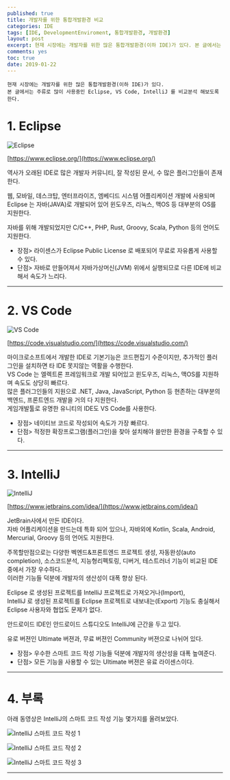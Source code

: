 ```yaml
---
published: true
title: 개발자를 위한 통합개발환경 비교
categories: IDE
tags: [IDE, DevelopmentEnviroment, 통합개발환경, 개발환경]
layout: post
excerpt: 현재 시장에는 개발자를 위한 많은 통합개발환경(이하 IDE)가 있다. 본 글에서는 주류로 많이 사용중인 Eclipse, VS Code, IntelliJ 를 비교분석 해보도록 한다.
comments: yes
toc: true
date: 2019-01-22
---
```


`현재 시장에는 개발자를 위한 많은 통합개발환경(이하 IDE)가 있다.`  
`본 글에서는 주류로 많이 사용중인 Eclipse, VS Code, IntelliJ 를 비교분석 해보도록 한다.`

# 1. Eclipse

![Eclipse](/assets/images/eclipse_screen_01.png)

[https://www.eclipse.org/](https://www.eclipse.org/)

역사가 오래된 IDE로 많은 개발자 커뮤니티, 잘 작성된 문서, 수 많은 플러그인들이 존재한다.

웹, 모바일, 데스크탑, 엔터프라이즈, 엠베디드 시스템 어플리케이션 개발에 사용되며  
Eclipse 는 자바(JAVA)로 개발되어 있어 윈도우즈, 리눅스, 맥OS 등 대부분의 OS를 지원한다.

자바를 위해 개발되었지만 C/C++, PHP, Rust, Groovy, Scala, Python 등의 언어도 지원한다.

* 장점> 라이센스가 Eclipse Public License 로 배포되어 무료로 자유롭게 사용할 수 있다.
* 단점> 자바로 만들어져서 자바가상머신(JVM) 위에서 실행되므로 다른 IDE에 비교해서 속도가 느리다.

***

# 2. VS Code

![VS Code](/assets/images/vscode_screen_01.png)

[https://code.visualstudio.com/](https://code.visualstudio.com/)

마이크로소프트에서 개발한 IDE로 기본기능은 코드편집기 수준이지만, 추가적인 플러그인을 설치하면 타 IDE 못지않는 역활을 수행한다.  
VS Code 는 엘렉트론 프레임워크로 개발 되어있고 윈도우즈, 리눅스, 맥OS를 지원하며 속도도 상당히 빠르다.  
많은 플러그인들의 지원으로 .NET, Java, JavaScript, Python 등 현존하는 대부분의 백엔드, 프론트엔드 개발을 거의 다 지원한다.  
게임개발툴로 유명한 유니티의 IDE도 VS Code를 사용한다.

- 장점> 네이티브 코드로 작성되어 속도가 가장 빠르다.
- 단점> 적정한 확장프로그램(플러그인)을 찾아 설치해야 쓸만한 환경을 구축할 수 있다.

***

# 3. IntelliJ

![IntelliJ](/assets/images/intellij_screen_01.png)

[https://www.jetbrains.com/idea/](https://www.jetbrains.com/idea/)

JetBrain사에서 만든 IDE이다.  
자바 어플리케이션을 만드는데 특화 되어 있으나, 자바외에 Kotlin, Scala, Android, Mercurial, Groovy 등의 언어도 지원한다.

주목할만점으로는 다양한 벡엔드&프론트엔드 프로젝트 생성, 자동완성(auto completion), 소스코드분석, 지능형리펙토링, 디버거, 테스트러너 기능이 비교된 IDE 중에서 가장 우수하다.  
이러한 기능들 덕분에 개발자의 생산성이 대폭 향상 된다.

Eclipse 로 생성된 프로젝트를 IntelliJ 프로젝트로 가져오거나(Import),  
IntelliJ 로 생성된 프로젝트를 Eclipse 프로젝트로 내보내는(Export) 기능도 충실해서 Eclipse 사용자와 협업도 문제가 없다.

안드로이드 IDE인 안드로이드 스튜디오도 IntelliJ에 근간을 두고 있다.

유로 버젼인 Ultimate 버젼과, 무료 버젼인 Community 버젼으로 나뉘어 있다.

+ 장점> 우수한 스마트 코드 작성 기능들 덕분에 개발자의 생산성을 대폭 높여준다.
+ 단점> 모든 기능을 사용할 수 있는 Ultimate 버젼은 유료 라이센스이다.

***

# 4. 부록

아래 동영상은 IntelliJ의 스마트 코드 작성 기능 몇가지를 올려보았다.

![IntelliJ 스마트 코드 작성 1](/assets/images/IntelliJ01.gif)

![IntelliJ 스마트 코드 작성 2](/assets/images/IntelliJ02.gif)

![IntelliJ 스마트 코드 작성 3](/assets/images/IntelliJ03.gif)

***
